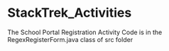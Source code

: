 # StackTrek_Activities

The School Portal Registration Activity Code is in the RegexRegisterForm.java class of src folder
